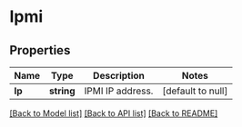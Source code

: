 # Ipmi

## Properties
Name | Type | Description | Notes
------------ | ------------- | ------------- | -------------
**Ip** | **string** | IPMI IP address. | [default to null]

[[Back to Model list]](../README.md#documentation-for-models) [[Back to API list]](../README.md#documentation-for-api-endpoints) [[Back to README]](../README.md)
